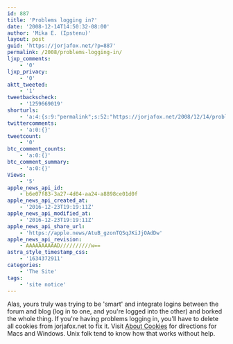 ```yaml
---
id: 887
title: 'Problems logging in?'
date: '2008-12-14T14:50:32-08:00'
author: 'Mika E. (Ipstenu)'
layout: post
guid: 'https://jorjafox.net/?p=887'
permalink: /2008/problems-logging-in/
ljxp_comments:
    - '0'
ljxp_privacy:
    - '0'
aktt_tweeted:
    - '1'
tweetbackscheck:
    - '1259669019'
shorturls:
    - 'a:4:{s:9:"permalink";s:52:"https://jorjafox.net/2008/12/14/problems-logging-in/";s:7:"tinyurl";s:25:"http://tinyurl.com/m3gw9v";s:4:"isgd";s:18:"http://is.gd/534bD";s:5:"bitly";s:20:"http://bit.ly/5ZPkJh";}'
twittercomments:
    - 'a:0:{}'
tweetcount:
    - '0'
btc_comment_counts:
    - 'a:0:{}'
btc_comment_summary:
    - 'a:0:{}'
Views:
    - '5'
apple_news_api_id:
    - b6e07f83-3a27-4d04-aa24-a8898ce01d0f
apple_news_api_created_at:
    - '2016-12-23T19:19:11Z'
apple_news_api_modified_at:
    - '2016-12-23T19:19:11Z'
apple_news_api_share_url:
    - 'https://apple.news/AtuB_gzonTQSqJKiJjOAdDw'
apple_news_api_revision:
    - AAAAAAAAAAD//////////w==
astra_style_timestamp_css:
    - '1634372911'
categories:
    - 'The Site'
tags:
    - 'site notice'
---
```


Alas, yours truly was trying to be 'smart' and integrate logins between the forum and blog (log in to one, and you're logged into the other) and borked the whole thing. If you're having problems logging in, you'll have to delete all cookies from jorjafox.net to fix it. Visit <a href="http://www.aboutcookies.org/how-to-delete-cookies/">About Cookies</a> for directions for Macs and Windows. Unix folk tend to know how that works without help.